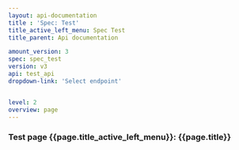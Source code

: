 ```yaml
---
layout: api-documentation
title : 'Spec: Test'
title_active_left_menu: Spec Test 
title_parent: Api documentation

amount_version: 3
spec: spec_test
version: v3
api: test_api
dropdown-link: 'Select endpoint'


level: 2
overview: page
---
```




### Test page {{page.title_active_left_menu}}: {{page.title}}



